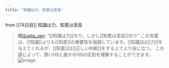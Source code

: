 ```yaml
---
title: "知識は力、知恵は至高"
---
```


from [[74日目]]
知識は力、知恵は至高
> [@Qualia_san](https://twitter.com/Qualia_san/status/1630557788962443269?s=20): "[[知識は力]]なり、しかし[[知恵は至高]]なり"
> この言葉は、[[知識]]よりも[[知恵]]の重要性を強調しています。[[知識]]は[[力]]を与えてくれるが、[[知恵]]は[[正しい判断]]をする上でより役に立つ。
> この諺によって、賢いHSと愚かなHSの区別を理解することができます。
> ![image](https://pbs.twimg.com/media/FqDnqc8acAEgnUM.png)

